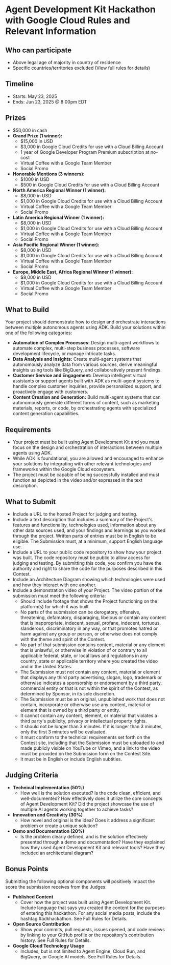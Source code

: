 # Agent Development Kit Hackathon with Google Cloud Rules and Relevant Information

## Who can participate

* Above legal age of majority in country of residence
* Specific countries/territories excluded (View full rules for details)

## Timeline
* Starts: May 23, 2025
* Ends: Jun 23, 2025 @ 8:00pm EDT

## Prizes

* $50,000 in cash
* **Grand Prize (1 winner):**
    * $15,000 in USD
    * $3,000 in Google Cloud Credits for use with a Cloud Billing Account
    * 1 year of Google Developer Program Premium subscription at no-cost
    * Virtual Coffee with a Google Team Member
    * Social Promo
* **Honorable Mentions (3 winners):**
    * $1000 in USD
    * $500 in Google Cloud Credits for use with a Cloud Billing Account
* **North America Regional Winner (1 winner):**
    * $8,000 in USD
    * $1,000 in Google Cloud Credits for use with a Cloud Billing Account
    * Virtual Coffee with a Google Team Member
    * Social Promo
* **Latin America Regional Winner (1 winner):**
    * $8,000 in USD
    * $1,000 in Google Cloud Credits for use with a Cloud Billing Account
    * Virtual Coffee with a Google Team Member
    * Social Promo
* **Asia Pacific Regional Winner (1 winner):**
    * $8,000 in USD
    * $1,000 in Google Cloud Credits for use with a Cloud Billing Account
    * Virtual Coffee with a Google Team Member
    * Social Promo
* **Europe, Middle East, Africa Regional Winner (1 winner):**
    * $8,000 in USD
    * $1,000 in Google Cloud Credits for use with a Cloud Billing Account
    * Virtual Coffee with a Google Team Member
    * Social Promo

## What to Build

Your project should demonstrate how to design and orchestrate interactions between multiple autonomous agents using ADK. Build your solutions within one of the following categories:

* **Automation of Complex Processes:** Design multi-agent workflows to automate complex, multi-step business processes, software development lifecycle, or manage intricate tasks.
* **Data Analysis and Insights:** Create multi-agent systems that autonomously analyze data from various sources, derive meaningful insights using tools like BigQuery, and collaboratively present findings.
* **Customer Service and Engagement:** Develop intelligent virtual assistants or support agents built with ADK as multi-agent systems to handle complex customer inquiries, provide personalized support, and proactively engage with customers.
* **Content Creation and Generation:** Build multi-agent systems that can autonomously generate different forms of content, such as marketing materials, reports, or code, by orchestrating agents with specialized content generation capabilities.

## Requirements

* Your project must be built using Agent Development Kit and you must focus on the design and orchestration of interactions between multiple agents using ADK.
* While ADK is foundational, you are allowed and encouraged to enhance your solutions by integrating with other relevant technologies and frameworks within the Google Cloud ecosystem.
* The project must be capable of being successfully installed and must function as depicted in the video and/or expressed in the text description.

## What to Submit

* Include a URL to the hosted Project for judging and testing.
* Include a text description that includes a summary of the Project's features and functionality, technologies used, information about any other data sources used, and your findings and learnings as you worked through the project. Written parts of entries must be in English to be eligible. The Submission must, at a minimum, support English language use.
* Include a URL to your public code repository to show how your project was built. The code repository must be public to allow access for judging and testing. By submitting this code, you confirm you have the authority and right to share the code for the purposes described in this Contest.
* Include an Architecture Diagram showing which technologies were used and how they interact with one another.
* Include a demonstration video of your Project. The video portion of the submission must meet the following criteria:
    * Should include footage that shows the Project functioning on the platform(s) for which it was built.
    * No parts of the submission can be derogatory, offensive, threatening, defamatory, disparaging, libelous or contain any content that is inappropriate, indecent, sexual, profane, indecent, tortuous, slanderous, discriminatory in any way, or that promotes hatred or harm against any group or person, or otherwise does not comply with the theme and spirit of the Contest.
    * No part of that submission contains content, material or any element that is unlawful, or otherwise in violation of or contrary to all applicable federal, state, or local laws and regulations in any country, state or applicable territory where you created the video and in the United States.
    * The Submission must not contain any content, material or element that displays any third party advertising, slogan, logo, trademark or otherwise indicates a sponsorship or endorsement by a third party, commercial entity or that is not within the spirit of the Contest, as determined by Sponsor, in its sole discretion.
    * The Submission must be an original, unpublished work that does not contain, incorporate or otherwise use any content, material or element that is owned by a third party or entity.
    * It cannot contain any content, element, or material that violates a third party's publicity, privacy or intellectual property rights.
    * It should not be longer than 3 minutes. If it is longer than 3 minutes, only the first 3 minutes will be evaluated.
    * It must conform to the technical requirements set forth on the Contest site, including that the Submission must be uploaded to and made publicly visible on YouTube or Vimeo, and a link to the video must be provided on the Submission form on the Contest Site.
    * It must be in English or include English subtitles.

## Judging Criteria

* **Technical Implementation (50%)**
    * How well is the solution executed? Is the code clean, efficient, and well-documented? How effectively does it utilize the core concepts of Agent Development Kit? Did the project showcase the use of multiple AI agents working together to achieve tasks?
* **Innovation and Creativity (30%)**
    * How novel and original is the idea? Does it address a significant problem or create a unique solution?
* **Demo and Documentation (20%)**
    * Is the problem clearly defined, and is the solution effectively presented through a demo and documentation? Have they explained how they used Agent Development Kit and relevant tools? Have they included an architectural diagram?

## Bonus Points

Submitting the following optional components will positively impact the score the submission receives from the Judges:

* **Published Content**
    * Cover how the project was built using Agent Development Kit. Include language that says you created the content for the purposes of entering this hackathon. For any social media posts, include the hashtag #adkhackathon. See Full Rules for Details.
* **Open Source Contribution**
    * Show your commits, pull requests, issues opened, and code reviews by linking to your GitHub profile or the repository's contribution history. See Full Rules for Details.
* **Google Cloud Technology Usage**
    * Includes, but is not limited to Agent Engine, Cloud Run, and BigQuery, or Google AI models. See Full Rules for Details.